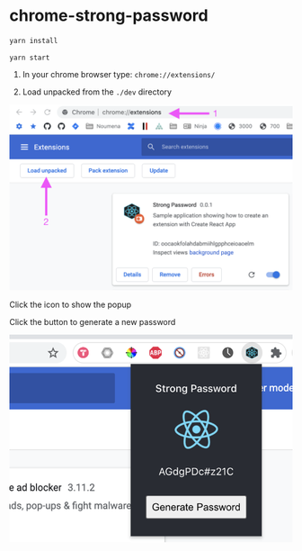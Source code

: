 # chrome-strong-password

```shell
yarn install
```

```shell
yarn start
```

1. In your chrome browser type: `chrome://extensions/`

2. Load unpacked from the `./dev` directory

![chrome](./public/chrome.png)

Click the icon to show the popup

Click the button to generate a new password

![popup](./public/popup.png)